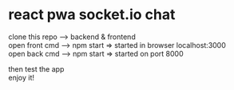 # react pwa socket.io chat

clone this repo --> backend & frontend <br/>
open front cmd --> npm start => started in browser localhost:3000 <br/>
open back cmd --> npm start => started on port 8000 <br/>

then test the app <br/>
enjoy it!